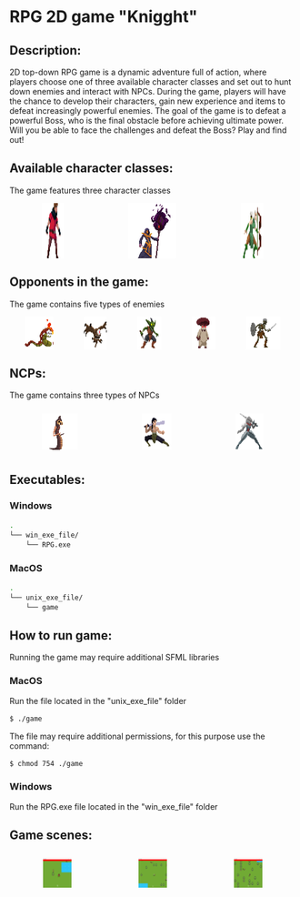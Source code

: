 # RPG 2D game "Knigght"

## Description:
2D top-down RPG game is a dynamic adventure full of action,
where players choose one of three available character 
classes and set out to hunt down enemies and interact 
with NPCs. During the game, players will have the chance 
to develop their characters, gain new experience and items 
to defeat increasingly powerful enemies. 
The goal of the game is to defeat a powerful Boss,
who is the final obstacle before achieving ultimate power.
Will you be able to face the challenges and defeat the Boss?
Play and find out!

## Available character classes:
The game features three character classes

<div style="display: flex; flex-direction: row; flex-wrap: nowrap;">
    <img src="./readme_files/warrior.png" alt="Warrior" title="Warrior Class"
    style="margin: 0 auto; max-width: 300px">
    <img src="./readme_files/mage.png" alt="Mage" title="Mage Class"
    style="margin: 0 auto; max-width: 300px">
    <img src="./readme_files/archer.png" alt="Archer" title="Archer Class"
    style="margin: 0 auto; max-width: 300px">
</div>

## Opponents in the game:
The game contains five types of enemies

<div style="display: flex; flex-direction: row; flex-wrap: wrap;">
    <img src="./readme_files/boss.png" alt="Boss" title="Final Boss"
    style="margin: 0 auto; max-width: 300px">
    <img src="./readme_files/eye.png" alt="Eye" title="Eye"
    style="margin: 0 auto; max-width: 300px">
    <img src="./readme_files/goblin.png" alt="Goblin" title="Goblin"
    style="margin: 0 auto; max-width: 300px">
    <img src="./readme_files/mushroom.png" alt="Mushroom" title="Mushroom"
    style="margin: 0 auto; max-width: 300px">
    <img src="./readme_files/skeleon.png" alt="Skeleton" title="Skeleton"
    style="margin: 0 auto; max-width: 300px">
</div>

## NCPs:
The game contains three types of NPCs

<div style="display: flex; flex-direction: row; flex-wrap: wrap;">
    <img src="./readme_files/beast.png" alt="Beast" title="Beast NPC"
    style="margin: 10px auto; max-width: 300px">
    <img src="./readme_files/hero.png" alt="Hero" title="Hero NPC"
    style="margin: 10px auto; max-width: 300px">
    <img src="./readme_files/strongknight.png" alt="Strong Knight" title="Strong Knight NPC"
    style="margin: 10px auto; max-width: 300px">
</div>

## Executables:
### Windows
```bash
.
└── win_exe_file/
    └── RPG.exe
```
### MacOS
```bash
.
└── unix_exe_file/
    └── game
```
## How to run game:
Running the game may require additional SFML libraries

### MacOS
Run the file located in the "unix_exe_file" folder
```bash
$ ./game
```
The file may require additional permissions, for this purpose use the command:
```bash
$ chmod 754 ./game
```
### Windows
Run the RPG.exe file located in the "win_exe_file" folder

## Game scenes:

<div style="display: flex; flex-direction: row; flex-wrap: nowrap;">
    <img src="./readme_files/warrior_game.PNG" alt="Beast" title="Beast NPC"
    style="margin: 10px auto; max-width: 100px; width: 50px;">
    <img src="./readme_files/archer_game.PNG" alt="Hero" title="Hero NPC"
    style="margin: 10px auto; max-width: 100px; width: 50px;">
    <img src="./readme_files/mage_game.PNG" alt="Strong Knight" title="Strong Knight NPC"
    style="margin: 10px auto; max-width: 100px; width: 50px;">
</div>

